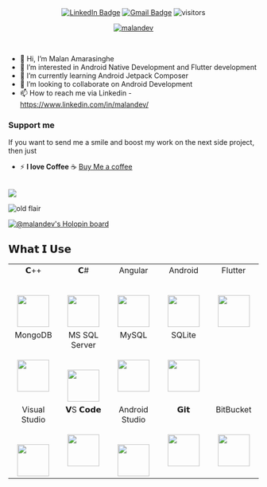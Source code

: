 <div align="center">
	<a href="https://www.linkedin.com/in/malandev/"><img alt="LinkedIn Badge" src="https://img.shields.io/badge/-@malandev-yellow?style=flat&labelColor=0e76a8&logo=LinkedIn&link=https://www.linkedin.com/in/malandev/"></a>
	<a href="mailto:malandev95@gmail.com?Subject=Hey%20I%20saw%20you%20on%20GitHub!"><img alt="Gmail Badge" src="https://img.shields.io/badge/-Let's%20Talk-green?style=flat&labelColor=lightgrey&logo=gmail&link=mailto:malandev95@gmail.com?Subject=Hey%20I%20saw%20you%20on%20GitHub!"></a>
	<img alt="visitors" src="https://visitor-badge.laobi.icu/badge?page_id=MalanDev.profile.id">
	<br/>
	<p align="center"> <a href="https://twitter.com/malandev" target="blank"><img src="https://img.shields.io/twitter/follow/malandev?logo=twitter&style=for-the-badge" alt="malandev" /></a> </p>
	<br/>
	
</div>

- 👋 Hi, I’m Malan Amarasinghe
- 👀 I’m interested in Android Native Development and Flutter development
- 🌱 I’m currently learning Android Jetpack Composer
- 💞️ I’m looking to collaborate on Android Development
- 📫 How to reach me via Linkedin - https://www.linkedin.com/in/malandev/

### Support me
If you want to send me a smile and boost my work on the next side project, then just
- ⚡ **I love Coffee** :coffee: [Buy Me a coffee](https://www.buymeacoffee.com/malandev)
<br/>
<img src="https://github-readme-stats.vercel.app/api?username=MalanDev&&show_icons=true&theme=tokyonight"/>

![old flair](https://stackoverflow.com/users/flair/6599299.png?theme=dark)

[![@malandev's Holopin board](https://holopin.io/api/user/board?user=malandev)](https://holopin.io/@malandev)

## 𝗪𝗵𝗮𝘁 𝗜 𝗨𝘀𝗲

<table>
  <tbody>
    <tr valign="top">
      <td width="20%" align="center">
        <span>𝗖++</span><br><br><br>
        <img height="64px" src="https://cdn.svgporn.com/logos/c-plusplus.svg">
      </td>
      <td width="20%" align="center">
        <span>𝗖#</span><br><br><br>
        <img height="64px" src="https://cdn.svgporn.com/logos/c-sharp.svg">
      </td>
      <td width="20%" align="center">
        <span>Angular</span><br><br><br>
        <img height="64px" src="https://cdn.svgporn.com/logos/angular-icon.svg">
      </td>
      <td width="20%" align="center">
        <span>Android</span><br><br><br>
        <img height="64px" src="https://cdn.svgporn.com/logos/android-icon.svg">
      </td>
      <td width="20%" align="center">
        <span>Flutter</span><br><br><br>
        <img height="64px" src="https://cdn.svgporn.com/logos/flutter.svg">
      </td>
    </tr>
    <tr valign="top">
      <td width="20%" align="center">
        <span>MongoDB</span><br><br><br>
        <img height="64px" src="https://cdn.svgporn.com/logos/mongodb-icon.svg">
      </td>
      <td width="20%" align="center">
        <span>MS SQL Server</span><br><br><br>
        <img height="64px" src="https://www.svgrepo.com/show/303229/microsoft-sql-server-logo.svg">
      </td>
      <td width="20%" align="center">
        <span>MySQL</span><br><br><br>
        <img height="64px" src="https://cdn.svgporn.com/logos/mysql-icon.svg">
      </td>
      <td width="20%" align="center">
        <span>SQLite</span><br><br><br>
        <img height="64px" src="https://cdn.svgporn.com/logos/sqlite.svg">
      </td>
    </tr>
    <tr valign="top">
      <td width="20%" align="center">
        <span>Visual Studio</span><br><br><br>
        <img height="64px" src="https://cdn.svgporn.com/logos/visual-studio.svg">
      </td>
      <td width="20%" align="center">
        <span>𝗩S 𝗖𝗼𝗱𝗲</span><br><br><br>
        <img height="64px" src="https://cdn.svgporn.com/logos/visual-studio-code.svg">
      </td>
      <td width="20%" align="center">
        <span>Android Studio</span><br><br><br>
        <img height="64px" src="https://cdn.svgporn.com/logos/android-vertical.svg">
      </td>
      <td width="20%" align="center">
        <span>𝗚𝗶𝘁</span><br><br><br>
        <img height="64px" src="https://cdn.svgporn.com/logos/git-icon.svg">
      </td>
      <td width="20%" align="center">
        <span>BitBucket</span><br><br><br>
        <img height="64px" src="https://cdn.svgporn.com/logos/bitbucket.svg">
      </td>
    </tr>
  </tbody>
</table>

<!---
MalanDev/MalanDev is a ✨ special ✨ repository because its `README.md` (this file) appears on your GitHub profile.
You can click the Preview link to take a look at your changes.
--->
